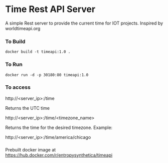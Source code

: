 
# Time Rest API Server
A simple Rest server to provide the current time for IOT projects.  Inspired by worldtimeapi.org

### To Build
`docker build -t timeapi:1.0 .`

### To Run
`docker run -d -p 30180:80 timeapi:1.0`

### To access
http://<server_ip>:<port>/time

Returns the UTC time

http://<server_ip>:<port>/time/<timezone_name>

Returns the time for the desired timezone.  Example:

http://<server_ip>:<port>/time/america/chicago

###
Prebuilt docker image at https://hub.docker.com/r/entropysynthetica/timeapi
